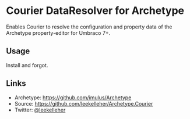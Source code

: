 # Courier DataResolver for Archetype

Enables Courier to resolve the configuration and property data of the Archetype property-editor for Umbraco 7+.

## Usage

Install and forgot.

## Links

* Archetype: https://github.com/imulus/Archetype
* Source: https://github.com/leekelleher/Archetype.Courier
* Twitter: [@leekelleher](https://twitter.com/leekelleher)
